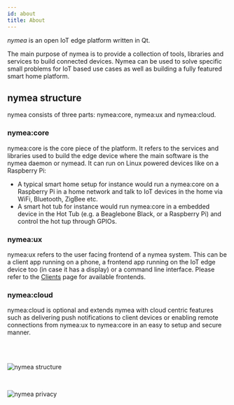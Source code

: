 ```yaml
---
id: about
title: About
---
```


*nymea* is an open IoT edge platform written in Qt.

The main purpose of nymea is to provide a collection of tools, libraries and services to build connected devices.
Nymea can be used to solve specific small problems for IoT based use cases as well as building a fully featured smart home platform.

## nymea structure

nymea consists of three parts: nymea:core, nymea:ux and nymea:cloud.

### nymea:core

nymea:core is the core piece of the platform. It refers to the services and libraries used to build the edge device where the main software is the nymea daemon or nymead. It can run on Linux powered 
devices like on a Raspberry Pi:

* A typical smart home setup for instance would run a nymea:core on a Raspberry Pi in a home network and talk to IoT devices in the home via WiFi, Bluetooth, ZigBee etc.
* A smart hot tub for instance would run nymea:core in a embedded device in the Hot Tub (e.g. a Beaglebone Black, or a Raspberry Pi) and control the hot tup through GPIOs.

### nymea:ux

nymea:ux refers to the user facing frontend of a nymea system. This can be a client app running on a phone, a frontend app running on the IoT edge device too (in case it has a display) or a command line interface. Please refer to the [Clients](https://nymea.io/en/wiki/nymea/master/clients) page for available frontends.

### nymea:cloud

nymea:cloud is optional and extends nymea with cloud centric features such as delivering push notifications to client devices or enabling remote connections from nymea:ux to nymea:core in an easy to setup and secure manner.

<br /><br />

![nymea structure](https://raw.githubusercontent.com/guh/nymea-wiki/master/docs/en/images/home-stack.png)

<br />

![nymea privacy](/img/nymea_privacy_guard.png)
